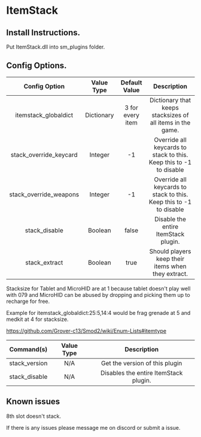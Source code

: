 # ItemStack

## Install Instructions.
Put ItemStack.dll into sm_plugins folder.


## Config Options.
| Config Option              | Value Type      | Default Value | Description |
|   :---:                    |     :---:       |    :---:      |    :---:    |
| itemstack_globaldict       | Dictionary      | 3 for every item            | Dictionary that keeps stacksizes of all items in the game. |
| stack_override_keycard     | Integer         | -1       | Override all keycards to stack to this. Keep this to -1 to disable |
| stack_override_weapons     | Integer         | -1       | Override all keycards to stack to this. Keep this to -1 to disable |
| stack_disable              | Boolean         | false    | Disable the entire ItemStack plugin. |
| stack_extract              | Boolean         | true     | Should players keep their items when they extract. |

Stacksize for Tablet and MicroHID are at 1 because tablet doesn't play well with 079 and MicroHID can be abused by dropping and picking them up to recharge for free.

Example for itemstack_globaldict:25:5,14:4 would be frag grenade at 5 and medkit at 4 for stacksize.

https://github.com/Grover-c13/Smod2/wiki/Enum-Lists#itemtype


| Command(s)                 | Value Type      | Description                              |
|   :---:                    |     :---:       |    :---:                                 |
| stack_version              | N/A             | Get the version of this plugin           |
| stack_disable              | N/A             | Disables the entire ItemStack plugin.    |

## Known issues
8th slot doesn't stack.

If there is any issues please message me on discord or submit a issue.
